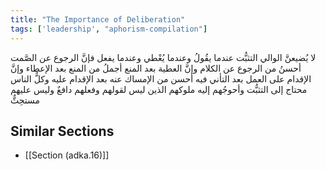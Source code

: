 ```yaml
---
title: "The Importance of Deliberation"
tags: ['leadership', "aphorism-compilation"]
---
```


 لا يُضيعنَّ الوالي التثبُّت عندما يقُولُ وعندما يُعْطي وعندما يفعل فإنَّ الرجوع عن الصَّمت أحسنُ من الرجوع عن الكلام وإنَّ العطية بعد المنع أجملُ من المنع بعد الإعطاء وإنَّ الإقدام على العمل بعد التأني فيه أحسن من الإمساك عنه بعد الإقدام عليه وكلُّ الناس محتاج إلى التثبُّت وأحوجُهم إليه ملوكهم الذين ليس لقولهم وفعلهم دافعٌ  وليس عليهم مستحِثٌّ

## Similar Sections
- [[Section (adka.16)]]
